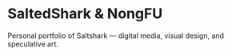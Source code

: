 # SaltedShark & NongFU  
Personal portfolio of Saltshark — digital media, visual design, and speculative art.
